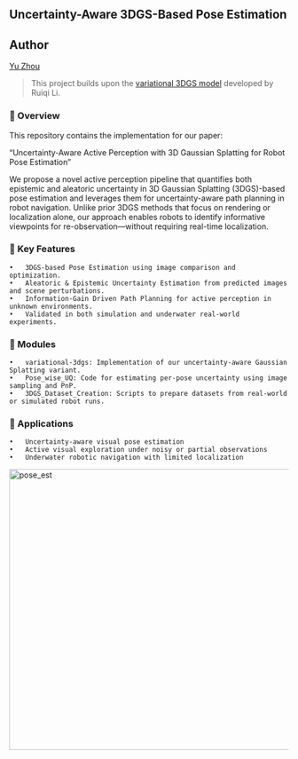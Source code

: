 ## Uncertainty-Aware 3DGS-Based Pose Estimation

## Author
[Yu Zhou](https://barryzhouyu.github.io/yuzhoubarry.github.io/)

> This project builds upon the [variational 3DGS model](https://github.com/csrqli/variational-3dgs) developed by Ruiqi Li.
### 📌 Overview

This repository contains the implementation for our paper:

“Uncertainty-Aware Active Perception with 3D Gaussian Splatting for Robot Pose Estimation”

We propose a novel active perception pipeline that quantifies both epistemic and aleatoric uncertainty in 3D Gaussian Splatting (3DGS)-based pose estimation and leverages them for uncertainty-aware path planning in robot navigation. Unlike prior 3DGS methods that focus on rendering or localization alone, our approach enables robots to identify informative viewpoints for re-observation—without requiring real-time localization.

### 🔧 Key Features
	•	3DGS-based Pose Estimation using image comparison and optimization.
	•	Aleatoric & Epistemic Uncertainty Estimation from predicted images and scene perturbations.
	•	Information-Gain Driven Path Planning for active perception in unknown environments.
	•	Validated in both simulation and underwater real-world experiments.

### 📁 Modules
	•	variational-3dgs: Implementation of our uncertainty-aware Gaussian Splatting variant.
	•	Pose_wise_UQ: Code for estimating per-pose uncertainty using image sampling and PnP.
	•	3DGS_Dataset_Creation: Scripts to prepare datasets from real-world or simulated robot runs.

### 🎯 Applications
	•	Uncertainty-aware visual pose estimation
	•	Active visual exploration under noisy or partial observations
	•	Underwater robotic navigation with limited localization



<img width="712" height="506" alt="pose_est" src="https://github.com/user-attachments/assets/75ac0b48-7da2-45e9-9395-65571a6c6f98" />

